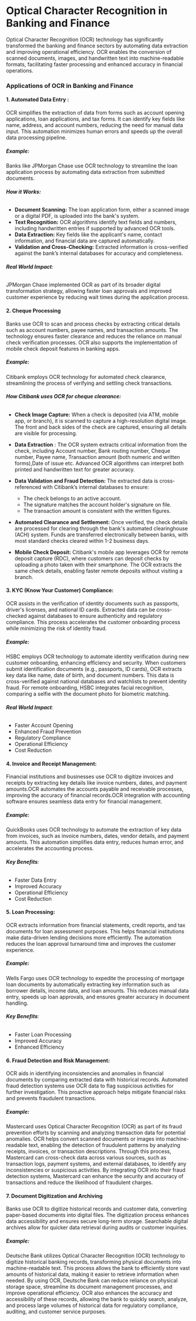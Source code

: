 # Optical Character Recognition in Banking and Finance

Optical Character Recognition (OCR) technology has significantly transformed the banking and finance sectors by automating data extraction and improving operational efficiency. OCR enables the conversion of scanned documents, images, and handwritten text into machine-readable formats, facilitating faster processing and enhanced accuracy in financial operations.

### Applications of OCR in Banking and Finance

#### **1. Automated Data Entry :**
OCR simplifies the extraction of data from forms such as account opening applications, loan applications, and tax forms. It can identify key fields like name, address, and account numbers, reducing the need for manual data input. This automation minimizes human errors and speeds up the overall data processing pipeline.

##### **Example:** 
Banks like JPMorgan Chase use OCR technology to streamline the loan application process by automating data extraction from submitted documents.
###### **How it Works:**
- **Document Scanning:** The loan application form, either a scanned image or a digital PDF, is uploaded into the bank's system.
- **Text Recognition:** OCR algorithms identify text fields and numbers, including handwritten entries if supported by advanced OCR tools.
- **Data Extraction:** Key fields like the applicant's name, contact information, and financial data are captured automatically.
- **Validation and Cross-Checking:** Extracted information is cross-verified against the bank’s internal databases for accuracy and completeness.

###### **Real World Impact**:
JPMorgan Chase implemented OCR as part of its broader digital transformation strategy, allowing faster loan approvals and improved customer experience by reducing wait times during the application process.

#### 2. Cheque Processing
Banks use OCR to scan and process checks by extracting critical details such as account numbers, payee names, and transaction amounts. The technology ensures faster clearance and reduces the reliance on manual check verification processes. OCR also supports the implementation of mobile check deposit features in banking apps.
##### **Example:** 
Citibank employs OCR technology for automated check clearance, streamlining the process of verifying and settling check transactions.
###### **How Citibank uses OCR for cheque clearance:**
- **Check Image Capture:** When a check is deposited (via ATM, mobile app, or branch), it is scanned to capture a high-resolution digital image. The front and back sides of the check are captured, ensuring all details are visible for processing.
- **Data Extraction** : The OCR system extracts critical information from the check, including Account number, Bank routing number, Cheque number, Payee name, Transaction amount (both numeric and written forms),Date of issue etc. Advanced OCR algorithms can interpret both printed and handwritten text for greater accuracy.
- **Data Validation and Fraud Detection:** The extracted data is cross-referenced with Citibank’s internal databases to ensure:
  - The check belongs to an active account.
  - The signature matches the account holder's signature on file.
  - The transaction amount is consistent with the written figures.

- **Automated Clearance and Settlement:** Once verified, the check details are processed for clearing through the bank's automated clearinghouse (ACH) system. Funds are transferred electronically between banks, with most standard checks cleared within 1-2 business days.

- **Mobile Check Deposit:** Citibank's mobile app leverages OCR for remote deposit capture (RDC), where customers can deposit checks by uploading a photo taken with their smartphone. The OCR extracts the same check details, enabling faster remote deposits without visiting a branch.

#### 3. KYC (Know Your Customer) Compliance:
OCR assists in the verification of identity documents such as passports, driver's licenses, and national ID cards. Extracted data can be cross-checked against databases to ensure authenticity and regulatory compliance. This process accelerates the customer onboarding process while minimizing the risk of identity fraud. 
##### **Example:** 
HSBC employs OCR technology to automate identity verification during new customer onboarding, enhancing efficiency and security. When customers submit identification documents (e.g., passports, ID cards), OCR extracts key data like name, date of birth, and document numbers. This data is cross-verified against national databases and watchlists to prevent identity fraud. For remote onboarding, HSBC integrates facial recognition, comparing a selfie with the document photo for biometric matching.

###### **Real World Impact**:
- Faster Account Opening 
- Enhanced Fraud Prevention
- Regulatory Compliance
- Operational Efficiency
- Cost Reduction

#### 4. Invoice and Receipt Management:
Financial institutions and businesses use OCR to digitize invoices and receipts by extracting key details like invoice numbers, dates, and payment amounts.OCR automates the accounts payable and receivable processes, improving the accuracy of financial records.OCR integration with accounting software ensures seamless data entry for financial management.
##### **Example:**
QuickBooks uses OCR technology to automate the extraction of key data from invoices, such as invoice numbers, dates, vendor details, and payment amounts. This automation simplifies data entry, reduces human error, and accelerates the accounting process.

###### **Key Benefits**:
- Faster Data Entry
- Improved Accuracy
- Operational Efficiency
- Cost Reduction

#### 5. Loan Processing:
OCR extracts information from financial statements, credit reports, and tax documents for loan assessment purposes. This helps financial institutions make data-driven lending decisions more efficiently. The automation reduces the loan approval turnaround time and improves the customer experience.

##### **Example:**
Wells Fargo uses OCR technology to expedite the processing of mortgage loan documents by automatically extracting key information such as borrower details, income data, and loan amounts. This reduces manual data entry, speeds up loan approvals, and ensures greater accuracy in document handling.

###### **Key Benefits**:
- Faster Loan Processing
- Improved Accuracy
- Enhanced Efficiency

#### 6. Fraud Detection and Risk Management:
OCR aids in identifying inconsistencies and anomalies in financial documents by comparing extracted data with historical records. Automated fraud detection systems use OCR data to flag suspicious activities for further investigation. This proactive approach helps mitigate financial risks and prevents fraudulent transactions.
##### **Example:**
Mastercard uses Optical Character Recognition (OCR) as part of its fraud prevention efforts by scanning and analyzing transaction data for potential anomalies. OCR helps convert scanned documents or images into machine-readable text, enabling the detection of fraudulent patterns by analyzing receipts, invoices, or transaction descriptions. Through this process, Mastercard can cross-check data across various sources, such as transaction logs, payment systems, and external databases, to identify any inconsistencies or suspicious activities. By integrating OCR into their fraud detection systems, Mastercard can enhance the security and accuracy of transactions and reduce the likelihood of fraudulent charges.

#### 7. Document Digitization and Archiving

Banks use OCR to digitize historical records and customer data, converting paper-based documents into digital files. The digitization process enhances data accessibility and ensures secure long-term storage. Searchable digital archives allow for quicker data retrieval during audits or customer inquiries.
##### **Example:**
Deutsche Bank utilizes Optical Character Recognition (OCR) technology to digitize historical banking records, transforming physical documents into machine-readable text. This process allows the bank to efficiently store vast amounts of historical data, making it easier to retrieve information when needed. By using OCR, Deutsche Bank can reduce reliance on physical storage space, streamline its document management processes, and improve operational efficiency. OCR also enhances the accuracy and accessibility of these records, allowing the bank to quickly search, analyze, and process large volumes of historical data for regulatory compliance, auditing, and customer service purposes.
